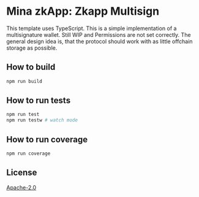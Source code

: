 # Mina zkApp: Zkapp Multisign

This template uses TypeScript.
This is a simple implementation of a multisignature wallet. Still WIP and Permissions are not set correctly.
The general design idea is, that the protocol should work with as little offchain storage as possible.

## How to build

```sh
npm run build
```

## How to run tests

```sh
npm run test
npm run testw # watch mode
```

## How to run coverage

```sh
npm run coverage
```

## License

[Apache-2.0](LICENSE)
